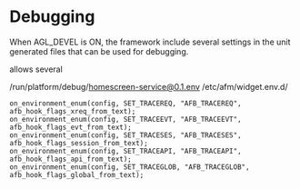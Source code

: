 # Debugging

When AGL_DEVEL is ON, the framework include several settings
in the unit generated files that can be used for debugging.

allows  several


/run/platform/debug/homescreen-service@0.1.env
/etc/afm/widget.env.d/

	on_environment_enum(config, SET_TRACEREQ, "AFB_TRACEREQ", afb_hook_flags_xreq_from_text);
	on_environment_enum(config, SET_TRACEEVT, "AFB_TRACEEVT", afb_hook_flags_evt_from_text);
	on_environment_enum(config, SET_TRACESES, "AFB_TRACESES", afb_hook_flags_session_from_text);
	on_environment_enum(config, SET_TRACEAPI, "AFB_TRACEAPI", afb_hook_flags_api_from_text);
	on_environment_enum(config, SET_TRACEGLOB, "AFB_TRACEGLOB", afb_hook_flags_global_from_text);
